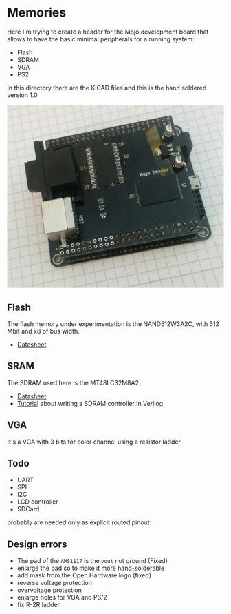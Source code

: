 # Memories

Here I'm trying to create a header for the Mojo development board that allows
to have the basic minimal peripherals for a running system:

 - Flash
 - SDRAM
 - VGA
 - PS2

In this directory there are the KiCAD files and this is the hand soldered version 1.0

![](boardv1.0.jpg)

## Flash

The flash memory under experimentation is the NAND512W3A2C, with 512 Mbit and x8 of bus width.

 - [Datasheet](https://4donline.ihs.com/images/VipMasterIC/IC/SGST/SGSTS20436/SGSTS20436-1.pdf)

## SRAM

The SDRAM used here is the MT48LC32M8A2.

 - [Datasheet](256Mb_sdr.pdf)
 - [Tutorial](https://embeddedmicro.com/blogs/tutorials/sdram-verilog) about writing a SDRAM controller in Verilog

## VGA

It's a VGA with 3 bits for color channel using a resistor ladder.

## Todo

 - UART
 - SPI
 - I2C
 - LCD controller
 - SDCard

probably are needed only as explicit routed pinout.

## Design errors

 - The pad of the ``AMS1117`` is the ``vout`` not ground (Fixed)
 - enlarge the pad so to make it more hand-solderable
 - add mask from the Open Hardware logo (fixed)
 - reverse voltage protection
 - overvoltage protection
 - enlarge holes for VGA and PS/2
 - fix R-2R ladder
